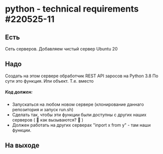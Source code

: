 # python - technical requirements #220525-11 

## Есть
Сеть серверов. 
Добавляем чистый сервер Ubuntu 20

## Надо
Создать на этом сервере обработчик REST API заросов на Python 3.8
По сути это функция. Или объект.
Т.е. вместо 

##### Код должен:
- Запускаться на любом новом сервере (клонирование даннаго репозитория и запуск run.sh)
- Сделать так, чтобы эти функции были доступны с других наших серверов ( 🤔 как вызываются? 🤔 )
- Должен работать на других серверах "inport x from y" - там наши функции.


## На выходе


